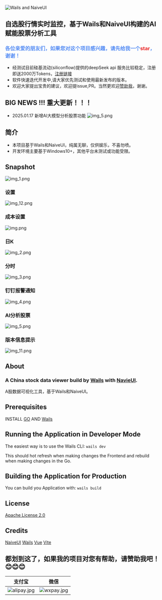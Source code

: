 ![Wails and NaiveUI](./build/appicon.png)
## 自选股行情实时监控，基于Wails和NaiveUI构建的AI赋能股票分析工具
### <span style="color: #568DF4;">各位亲爱的朋友们，如果您对这个项目感兴趣，请先给我一个<span style="color: #EA2626;">star</span>，谢谢！</span>
- 经测试目前硅基流动(siliconflow)提供的deepSeek api 服务比较稳定，注册即送2000万Tokens，[注册链接](https://cloud.siliconflow.cn/i/foufCerk)
- 软件快速迭代开发中,请大家优先测试和使用最新发布的版本。
- 欢迎大家提出宝贵的建议，欢迎提issue,PR。当然更欢迎[赞助我](#都划到这了如果我的项目对您有帮助请赞助我吧)，谢谢。
## BIG NEWS !!! 重大更新！！！
- 2025.01.17 新增AI大模型分析股票功能
  ![img_5.png](build/screenshot/img.png)

## 简介
- 本项目基于Wails和NaiveUI，纯属无聊，仅供娱乐，不喜勿喷。
- 开发环境主要基于Windows10+，其他平台未测试或功能受限。


## Snapshot
![img_1.png](build/screenshot/img_6.png)
### 设置
![img_12.png](build/screenshot/img_4.png)
### 成本设置
![img.png](build/screenshot/img_7.png)
### 日K
![img_2.png](build/screenshot/img_8.png)
### 分时
![img_3.png](build/screenshot/img_9.png)
### 钉钉报警通知
![img_4.png](build/screenshot/img_5.png)
### AI分析股票
![img_5.png](build/screenshot/img.png)
### 版本信息提示
![img_11.png](build/screenshot/img_11.png)
## About

### A China stock data viewer build by  [Wails](https://wails.io/) with [NavieUI](https://www.naiveui.com/).
A股数据可视化工具，基于Wails和NaiveUI。

## Prerequisites
INSTALL [GO](https://golang.org) AND [Wails](https://wails.io/)

## Running the Application in Developer Mode
The easiest way is to use the Wails CLI: `wails dev`

This should hot refresh when making changes the Frontend and rebuild when making changes in the Go.

## Building the Application for Production
 
You can build you Application with: `wails build`


## License
[Apache License 2.0](LICENSE)

## Credits
[NaiveUI](https://www.naiveui.com/)
[Wails](https://wails.io/)
[Vue](https://vuejs.org/)
[Vite](https://vitejs.dev/)

## 都划到这了，如果我的项目对您有帮助，请赞助我吧！😊😊😊
| 支付宝 | 微信  |
|-----|-----| 
| ![alipay.jpg](build/screenshot/alipay.jpg)  | ![wxpay.jpg](build/screenshot/wxpay.jpg) |